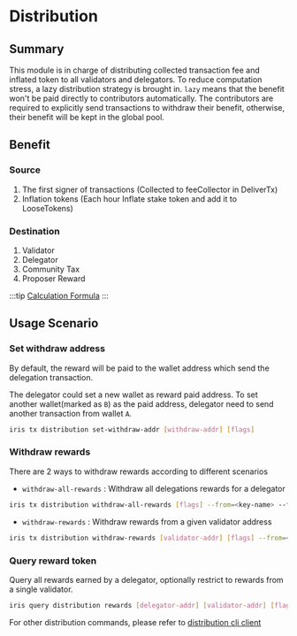 # Distribution

## Summary

This module is in charge of distributing collected transaction fee and inflated token to all validators and delegators. To reduce computation stress, a lazy distribution strategy is brought in. `lazy` means that the benefit won't be paid directly to contributors automatically. The contributors are required to explicitly send transactions to withdraw their benefit, otherwise, their benefit will be kept in the global pool.

## Benefit

### Source

1. The first signer of transactions (Collected to feeCollector in DeliverTx)
2. Inflation tokens (Each hour Inflate stake token and add it to LooseTokens)

### Destination

1. Validator
2. Delegator
3. Community Tax
4. Proposer Reward

:::tip
[Calculation Formula](../concepts/general-concepts.md#staking-rewards-calculation-formula)
:::

## Usage Scenario

### Set withdraw address

By default, the reward will be paid to the wallet address which send the delegation transaction.

The delegator could set a new wallet as reward paid address. To set another wallet(marked as `B`) as the paid address, delegator need to send another transaction from wallet `A`.

```bash
iris tx distribution set-withdraw-addr [withdraw-addr] [flags]
```  

### Withdraw rewards

There are 2 ways to withdraw rewards according to different scenarios

- `withdraw-all-rewards` : Withdraw all delegations rewards for a delegator

```bash
iris tx distribution withdraw-all-rewards [flags] --from=<key-name> --fees=0.3iris --chain-id=irishub
```

- `withdraw-rewards` : Withdraw rewards from a given validator address

```bash
iris tx distribution withdraw-rewards [validator-addr] [flags] --from=<key-name> --fees=0.3iris --chain-id=irishub
```

### Query reward token

Query all rewards earned by a delegator, optionally restrict to rewards from a single validator.

```bash
iris query distribution rewards [delegator-addr] [validator-addr] [flags]
```

For other distribution commands, please refer to [distribution cli client](../cli-client/distribution.md)
